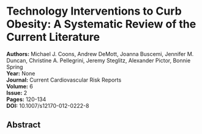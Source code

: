 # Technology Interventions to Curb Obesity: A Systematic Review of the Current Literature

**Authors:** Michael J. Coons, Andrew DeMott, Joanna Buscemi, Jennifer M. Duncan, Christine A. Pellegrini, Jeremy Steglitz, Alexander Pictor, Bonnie Spring  
**Year:** None  
**Journal:** Current Cardiovascular Risk Reports  
**Volume:** 6  
**Issue:** 2  
**Pages:** 120-134  
**DOI:** 10.1007/s12170-012-0222-8  

## Abstract


